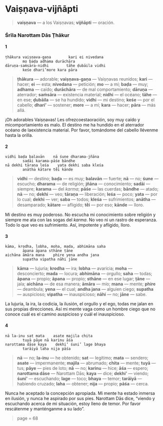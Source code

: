 # Vaiṣṇava-vijñāpti

> **vaiṣṇava** — a los Vaiṣṇavas; **vijñāpti** — oración.

### Śrīla Narottam Dās Ṭhākur

#### 1

    ṭhākura vaiṣṇava-gaṇa        kari ei nivedana
            mo baḍa adhama durāchāra
    dāruṇa-saṁsāra-nidhi        tāhe ḍubāila vidhi
            keśe dhari’more kara pāra

> **ṭhākura** — adorable; **vaiṣṇava-gaṇa** — Vaiṣṇavas reunidos; **kari** — hacer; **ei** — esta; **nivedana** — petición; **mo** — a mí; **baḍa** — muy; **adhama** — caído; **durāchāra** — de mal comportamiento; **dāruṇa** — aterrador; **saṁsāra** — existencia material; **nidhi** — el océano; **tāhe** — en ese; **ḍubāila** — se ha hundido; **vidhi** — mi destino; **keśe** — por el cabello; **dhari’** — sostener; **more** — a mí; **kara** — hacer; **pāra** — más allá.

¡Oh adorables Vaiṣṇavas! Les ofrezcoestaoración, soy muy caído y micomportamiento es malo. El destino me ha hundido en el aterrador océano de laexistencia material. Por favor, tomándome del cabello llévenme hasta la orilla.

#### 2

    vidhi baḍa balavān    nā śune dharama-jñāna
            sadāi karama-pāśe bāndhe
    nā dekhi tāraṇa leśa    yata dekhi saba kleśa
            anātha kātare te̐i kānde

> **vidhi** — destino; **baḍa** — es muy; **balavān** — fuerte; **nā** — no; **śune** — escucho; **dharama** — de religión; **jñāna** — conocimiento; **sadāi** — siempre; **karama** — del *karma*; **pāśe** — las cuerdas; **bāndhe** — atado; **nā** — no; **dekhi** — veo; **tāraṇa** — liberación; **leśa** — poco; **yata** — por lo cual; **dekhi** — ver; **saba** — todos; **kleśa** — sufrimientos; **anātha** — desamparado; **kātare** — afligido; **te̐i** — por eso; **kānde** — lloro.

Mi destino es muy poderoso. No escucha mi conocimiento sobre religión y siempre me ata con las sogas del *karma*. No veo ni un rastro de esperanza. Todo lo que veo es sufrimiento. Así, impotente y afligido, lloro.

#### 3

    kāma, krodha, lobha, moha, mada, abhimāna saha
            āpana āpana sthāne ṭāne
    aichāna āmāra mana    phire yena andha jana
            supatha vipatha nāhi jāne

> **kāma** — lujuria; **krodha** — ira; **lobha** — avaricia; **moha** — desconcierto; **mada** — locura; **abhimāna** — orgullo; **saha** — todas; **āpana** — propio; **āpana** — propio; **sthāne** — en ese lugar; **ṭāne** — jala; **aichāna** — de  esa manera; **āmāra** — mío; **mana** — mente; **phire** — deambula; **yena** — el cual; **andha jana** — alguien ciego; **supatha** — auspicioso; **vipatha** — inauspicioso; **nāhi** — no; **jāne** — sabe.

La lujuria, la ira, la codicia, la ilusión, el orgullo y el ego, todas me jalan en sus propias direcciones. Así mi mente vaga como un hombre ciego que no conoce cuál es el camino auspicioso y cuál el inauspicioso.

#### 4

    nā la-inu sat mata    asate majila chita
            tuyā pāye nā karinu āśa
    narottama dāse kaya    dekhi’ śuni’ lage bhaya
            tarāiyā laha nija pāśa

> **nā** — no; **la-inu** — he obtenido; **sat** — legítimo; **mata** — sendero; **asate** — impermanente; **majila** — abrumado; **chita** — mente; **tuyā** — tus; **pāye** — pies de loto; **nā** — no; **karinu** — hice; **āśa** — espero; **narottama dāse** — Narottam Dās; **kaya** — dice; **dekhi’** — viendo; **śuni’** — escuchando; **lage** — toco; **bhaya** — temor; **tarāiyā** — habiendo cruzado; **laha** — obtener; **nija** — propio; **pāśa** — cerca.

Nunca he aceptado la concepción apropiada. Mi mente ha estado inmersa en ilusión, y nunca he aspirado por sus pies. Narottam Dās dice, “viendo y escuchando acerca de mi situación, estoy lleno de temor. Por favor rescátenme y manténganme a su lado”.


> page = 68
